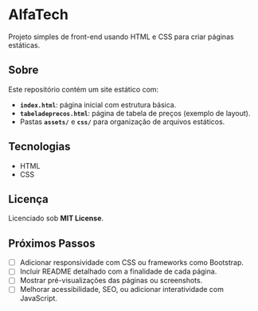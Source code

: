 # AlfaTech

Projeto simples de front-end usando HTML e CSS para criar páginas estáticas.

##  Sobre

Este repositório contém um site estático com:
- **`index.html`**: página inicial com estrutura básica.
- **`tabeladeprecos.html`**: página de tabela de preços (exemplo de layout).
- Pastas **`assets/`** e **`css/`** para organização de arquivos estáticos.

##  Tecnologias
- HTML
- CSS

##  Licença
Licenciado sob **MIT License**.

##  Próximos Passos
- [ ] Adicionar responsividade com CSS ou frameworks como Bootstrap.
- [ ] Incluir README detalhado com a finalidade de cada página.
- [ ] Mostrar pré-visualizações das páginas ou screenshots.
- [ ] Melhorar acessibilidade, SEO, ou adicionar interatividade com JavaScript.
